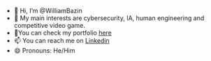 - 👋 Hi, I’m @WilliamBazin
- 👀 My main interests are cybersecurity, IA, human engineering and competitive video game.
- 📖You can check my portfolio [here](https://github.com/WilliamBazin/Portfolio)
- 📫 You can reach me on [Linkedin](https://fr.linkedin.com/in/william-bazin-33bb5b207)
- 😄 Pronouns: He/Him

<!---
WilliamBazin/WilliamBazin is a ✨ special ✨ repository because its `README.md` (this file) appears on your GitHub profile.
You can click the Preview link to take a look at your changes.
--->
